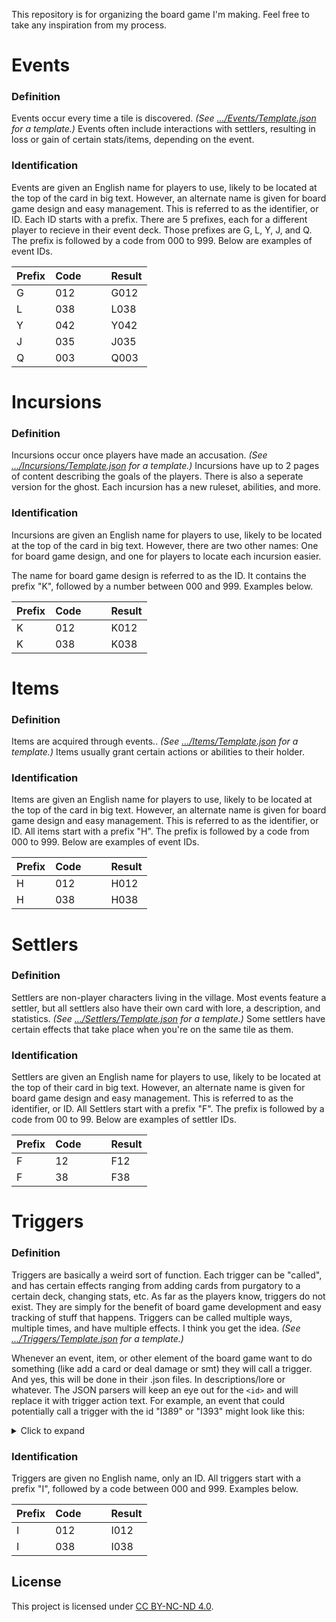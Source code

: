 This repository is for organizing the board game I'm making. Feel free to take any inspiration from my process.

# Events
### Definition
Events occur every time a tile is discovered. *(See [.../Events/Template.json](BoardGame/Events/Template.json) for a template.)* Events often include interactions with settlers, resulting in loss or gain of certain stats/items, depending on the event.

### Identification
Events are given an English name for players to use, likely to be located at the top of the card in big text. However, an alternate name is given for board game design and easy management. This is referred to as the identifier, or ID. Each ID starts with a prefix. There are 5 prefixes, each for a different player to recieve in their event deck. Those prefixes are G, L, Y, J, and Q. The prefix is followed by a code from 000 to 999. Below are examples of event IDs.

| Prefix        | Code          |   |   | Result        |
| ------------- | ------------- |---|---| ------------- |
| G             | 012           |   |   | G012          |
| L             | 038           |   |   | L038          |
| Y             | 042           |   |   | Y042          |
| J             | 035           |   |   | J035          |
| Q             | 003           |   |   | Q003          |

# Incursions
### Definition
Incursions occur once players have made an accusation. *(See [.../Incursions/Template.json](BoardGame/Incursions/Template.json) for a template.)* Incursions have up to 2 pages of content describing the goals of the players. There is also a seperate version for the ghost. Each incursion has a new ruleset, abilities, and more.

### Identification
Incursions are given an English name for players to use, likely to be located at the top of the card in big text. However, there are two other names: One for board game design, and one for players to locate each incursion easier.

The name for board game design is referred to as the ID. It contains the prefix "K", followed by a number between 000 and 999. Examples below.

| Prefix        | Code          |   |   | Result        |
| ------------- | ------------- |---|---| ------------- |
| K             | 012           |   |   | K012          |
| K             | 038           |   |   | K038          |

# Items
### Definition
Items are acquired through events.. *(See [.../Items/Template.json](BoardGame/Items/Template.json) for a template.)* Items usually grant certain actions or abilities to their holder.

### Identification
Items are given an English name for players to use, likely to be located at the top of the card in big text. However, an alternate name is given for board game design and easy management. This is referred to as the identifier, or ID. All items start with a prefix "H". The prefix is followed by a code from 000 to 999. Below are examples of event IDs.

| Prefix        | Code          |   |   | Result        |
| ------------- | ------------- |---|---| ------------- |
| H             | 012           |   |   | H012          |
| H             | 038           |   |   | H038          |

# Settlers
### Definition
Settlers are non-player characters living in the village. Most events feature a settler, but all settlers also have their own card with lore, a description, and statistics. *(See [.../Settlers/Template.json](BoardGame/Settlers/Template.json) for a template.)* Some settlers have certain effects that take place when you're on the same tile as them.

### Identification
Settlers are given an English name for players to use, likely to be located at the top of their card in big text. However, an alternate name is given for board game design and easy management. This is referred to as the identifier, or ID. All Settlers start with a prefix "F". The prefix is followed by a code from 00 to 99. Below are examples of settler IDs.

| Prefix        | Code          |   |   | Result        |
| ------------- | ------------- |---|---| ------------- |
| F             | 12            |   |   | F12           |
| F             | 38            |   |   | F38           |

# Triggers
### Definition
Triggers are basically a weird sort of function. Each trigger can be "called", and has certain effects ranging from adding cards from purgatory to a certain deck, changing stats, etc. As far as the players know, triggers do not exist. They are simply for the benefit of board game development and easy tracking of stuff that happens. Triggers can be called multiple ways, multiple times, and have multiple effects. I think you get the idea. *(See [.../Triggers/Template.json](BoardGame/Triggers/Template.json) for a template.)*

Whenever an event, item, or other element of the board game want to do something (like add a card or deal damage or smt) they will call a trigger. And yes, this will be done in their .json files. In descriptions/lore or whatever. The JSON parsers will keep an eye out for the `<id>` and will replace it with trigger action text. For example, an event that could potentially call a trigger with the id "I389" or "I393" might look like this:

<details>
  <summary>Click to expand</summary>
  
  ```
  {"event": {
  "version": "1",
  "id": "G389",
  "access": [
    "Exploration",
  ],
  "content": {
    "name": "The Great JSON Parser",
    "lore": "Man fears the JSON parser more than it fears linker errors...",
    "description": [ 
      {
        "type": "body", 
        "format": ["italic","bold"], 
        "value": "JSON Parser is not happy."
      },
      {
        "type": "body",
        "color": "#ff0000", 
        "format": ["strikethrough","underline"],
        "value": "He lunges forward."
      },
      {
        "type": "roll", 
        "outcomes": [{
          "number": "0-4",
          "lore": "HE STABS YOU!",
          "description": "<I389>"
        },
        {
          "number": "5+",
          "lore": "YOU DODGE HIM!",
          "description":"<I393>"
        }
      ]
      }
    ]
  }
}}
```
</details>

### Identification
Triggers are given no English name, only an ID. All triggers start with a prefix "I", followed by a code between 000 and 999. Examples below.

| Prefix        | Code          |   |   | Result        |
| ------------- | ------------- |---|---| ------------- |
| I             | 012           |   |   | I012          |
| I             | 038           |   |   | I038          |


## License
This project is licensed under [CC BY-NC-ND 4.0](https://creativecommons.org/licenses/by-nc-nd/4.0/).  
